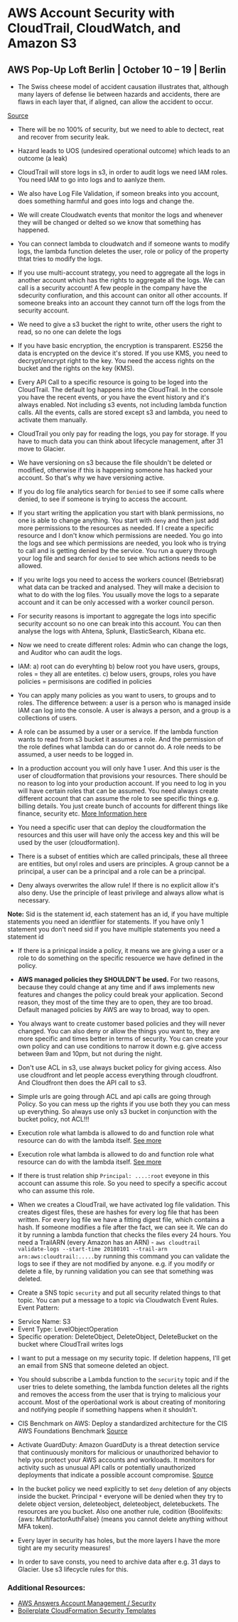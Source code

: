 # AWS Account Security with CloudTrail, CloudWatch, and Amazon S3
## AWS Pop-Up Loft Berlin | October 10 – 19 | Berlin

* The Swiss cheese model of accident causation illustrates that, although many layers of defense lie between hazards and accidents, there are flaws in each layer that, if aligned, can allow the accident to occur.

[Source](https://en.wikipedia.org/wiki/Swiss_cheese_model)

* There will be no 100% of security, but we need to able to dectect, reat and recover from security leak. 

* Hazard leads to UOS (undesired operational outcome) which leads to an outcome (a leak)

* CloudTrail will store logs in s3, in order to audit logs we need IAM roles. You need IAM to go into logs and to aanlyze them.

* We also have Log File Validation, if someon breaks into you account, does something harmful and goes into logs and change the.

* We will create Cloudwatch events that monitor the logs and whenever they will be changed or delted so we know that something has happened.

* You can connect lambda to cloudwatch and if someone wants to modify logs, the lambda function deletes the user, role or policy of the property thtat tries to modify the logs.

* If you use multi-account strategy, you need to aggregate all the logs in another account which has the rights to aggregate all the logs. We can call is a security account! A few people in the company have the sdecurity confiuration, and this account can onitor all other accounts. If someone breaks into an account they cannot turn off the logs from the security account.

* We need to give a s3 bucket the right to write, other users the right to read, so no one can delete the logs

* If you have basic encryption, the encryption is transparent. ES256 the data is encrypted on the device it's stored. If you use KMS, you need to decrypt/encrypt right to the key. You need the access rights on the bucket and the rights on the key (KMS).

* Every API Call to a specific resource is going to be loged into the CloudTrail. The default log happens into the CloudTrail. In the console you have the recent events, or you have the event history and it's always enabled. Not including s3 events, not including lambda function calls. All the events, calls are stored except s3 and lambda, you need to activate them manually.

* CloudTrail you only pay for reading the logs, you pay for storage. If you have to much data you can think about lifecycle management, after 31 move to Glacier. 

* We have versioning on s3 because the file shouldn't be deleted or modified, otherwise if this is happening someone has hacked your account. So that's why we have versioning active. 

* If you do log file analytics search for `Denied` to see if some calls where denied, to see if someone is trying to access the account.

* If you start writing the application you start with blank permissions, no one is able to change anything. You start with `deny` and then just add more permissions to the resources as needed. If I create a specific resource and I don't know which permissions are needed. You go into the logs and see which permissions are needed, you look who is trying to call and is getting denied by the service. You run a query through your log file and search for `denied` to see which actions needs to be allowed.

* If you write logs you need to access the workers councel (Betriebsrat) what data can be tracked and analysed. They will make a decision to what to do with the log files. You usually move the logs to a separate account and it can be only accessed with a worker council person.

* For security reasons is important to aggregate the logs into specific security account so no one can break into this account. You can then analyse the logs with Ahtena, Splunk, ElasticSearch, Kibana etc.

* Now we need to create different roles: Admin who can change the logs, and Auditor who can audit the logs.

* IAM: 
a) root can do everyhting
b) below root you have users, groups, roles = they all are entetites.
c) below users, groups, roles you have policies = permisisons are codified in policies

* You can apply many policies as you want to users, to groups and to roles. The difference between: a user is a person who is managed inside IAM can log into the console. A user is always a person, and a group is a collections of users.

* A role can be assumed by a user or a service. If the lambda function wants to read from s3 bucket it assumes a role. And the permission of the role defines what lambda can do or cannot do. A role needs to be assumed, a user needs to be logged in. 

* In a production account you will only have 1 user. And this user is the user of cloudformation that provisions your resources. There should be no reason to log into your production account. If you need to log in you will have certain roles that can be assumed. You need always create different account that can assume the role to see specific things e.g. billing details. You just create bunch of accounts for different things like finance, security etc. [More Information here](https://aws.amazon.com/answers/account-management/aws-multi-account-security-strategy/)

* You need a specific user that can deploy the cloudformation the resources and this user will have only the access key and this will be used by the user (cloudformation). 

* There is a subset of entities which are called principals, these all threee are entities, but onyl roles and users are principles. A group cannot be a principal, a user can be a principal and a role can be a principal. 

* Deny always overwrites the allow rule! If there is no explicit allow it's also deny. Use the principle of least privilege and always allow what is necessary. 

**Note:** Sid is the statement id, each statement has an id, if you have multiple statements you need an identfiier for statements. If you have only 1 statement you don't need sid if you have multiple statements you need a statement id

* If there is a prinicpal inside a policy, it means we are giving a user or a role to do something on the specific resouerce we have defined in the policy. 

* **AWS managed policies they SHOULDN'T be used.** For two reasons, because they could change at any time and if aws implements new features and changes the policy could break your application. Second reason, they most of the time they are to open, they are too broad. Default managed policies by AWS are way to broad, way to open. 

* You always want to create customer based policies and they will never changed. You can also deny or allow the things you want to, they are more specific and times better in terms of security. You can create your own policy and can use conditions to narrow it down e.g. give access between 9am and 10pm, but not during the night. 

* Don't use ACL in s3, use always bucket policy for giving access. Also use cloudfront and let people access everything through cloudfront. And Cloudfront then does the API call to s3. 

* Simple urls are going through ACL and api calls are going through Policy. So you can mess up the rights if you use both they you can mess up everything. So always use only s3 bucket in conjunction with the bucket policy, not ACL!!!

* Execution role what lambda is allowed to do and function role what resource can do with the lambda itself. [See more](https://docs.aws.amazon.com/lambda/latest/dg/intro-permission-model.html)

* Execution role what lambda is allowed to do and function role what resource can do with the lambda itself. [See more](https://docs.aws.amazon.com/lambda/latest/dg/intro-permission-model.html)

* If there is trust relation ship `Principal: ....:root` eveyone in this account can assume this role. So you need to specify a specific accout who can assume this role. 

* When we creates a CloudTrail, we have activated log file validation. This creates digest files, these are hashes for every log file that has been written. For every log file we have a fitting digest file, which contains a hash. If someone modifies a file after the fact, we can see it. We can do it by running a lambda function that checks the files every 24 hours. You need a TrailARN (every Amazon has an ARN) - `aws cloudtrail validate-logs --start-time 20180101 --trail-arn arn:aws:cloudtrail:.....`by running this command you can validate the logs to see if they are not modified by anyone. e.g. if you modify or delete a file, by running validation you can see that something was deleted.

* Create a SNS topic `security` and put all security related things to that topic. You can put a message to a topic via Cloudwatch Event Rules. Event Pattern:

- Service Name: S3
- Event Type: LevelObjectOperation
- Specific operation: DeleteObject, DeleteObject, DeleteBucket on the bucket where CloudTrail writes logs

* I want to put a message on my security topic. If deletion happens, I'll get an email from SNS that someone deleted an object.

* You should subscribe a Lambda function to the `security` topic and if the user tries to delete something, the lambda function deletes all the rights and removes the access from the user that is trying to malicious your account. Most of the operöational work is about creating of monitoring and notifying people if something happens when it shouldn't. 

* CIS Benchmark on AWS: Deploy a standardized architecture for the CIS AWS Foundations Benchmark [Source](https://aws.amazon.com/quickstart/architecture/compliance-cis-benchmark/)

* Activate GuardDuty: Amazon GuardDuty is a threat detection service that continuously monitors for malicious or unauthorized behavior to help you protect your AWS accounts and workloads. It monitors for activity such as unusual API calls or potentially unauthorized deployments that indicate a possible account compromise. [Source](https://aws.amazon.com/guardduty/)

* In the bucket policy we need explicitly to set `deny` deletion of any objects inside the bucket. Principal `*` everyone will be denied when they try to delete object version, deleteobject, deleteobject, deletebuckets. The resources are you bucket. Also one another rule, codition {Boolifexits: {aws: MultifactorAuthFalse} (means you cannot delete anything without MFA token). 

* Every layer in security has holes, but the more layers I have the more tight are my security measures!

* In order to save consts, you need to archive data after e.g. 31 days to Glacier. Use s3 lifecycle rules for this.

### Additional Resources:
* [AWS Answers Account Management / Security ](https://aws.amazon.com/answers/account-management/)
* [Boilerplate CloudFormation Security Templates](https://aws.amazon.com/quickstart/architecture/compliance-cis-benchmark/)
